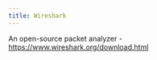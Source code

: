 ```yaml
---
title: Wireshark
---
```


An open-source packet analyzer - <https://www.wireshark.org/download.html>